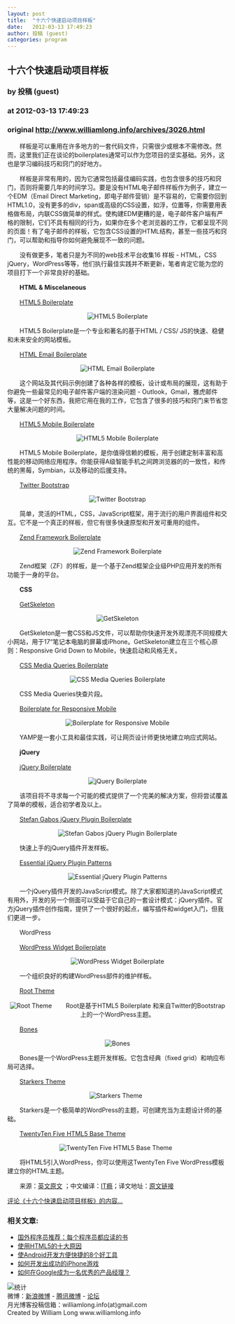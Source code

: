 ```yaml
---
layout: post
title:  "十六个快速启动项目样板"
date:   2012-03-13 17:49:23
author: 投稿 (guest)
categories: program
---
```


## 十六个快速启动项目样板
### by 投稿 (guest)
### at 2012-03-13 17:49:23
### original <http://www.williamlong.info/archives/3026.html>

<p>　　样板是可以重用在许多地方的一套代码文件，只需很少或根本不需修改。然而，这里我们正在谈论的boilerplates通常可以作为您项目的坚实基础。另外，这也是学习编码技巧和窍门的好地方。</p><p>　　样板是非常有用的，因为它通常包括最佳编码实践，也包含很多的技巧和窍门，否则将需要几年的时间学习。要是没有HTML电子邮件样板作为例子，建立一个EDM（Email Direct Marketing，即电子邮件营销）是不容易的，它需要你回到HTML1.0，没有更多的div，span或高级的CSS设置，如浮，位置等，你需要用表格做布局，内联CSS做简单的样式。使构建EDM更糟的是，电子邮件客户端有严格的限制，它们不具有相同的行为，如果你在多个老浏览器的工作，它都呈现不同的页面！有了电子邮件的样板，它包含CSS设置的HTML结构，甚至一些技巧和窍门，可以帮助和指导你如何避免展现不一致的问题。</p><p>　　没有做更多，笔者只是为不同的web技术平台收集16 样板 - HTML，CSS jQuery，WordPress等等，他们执行最佳实践并不断更新，笔者肯定它能为您的项目打下一个非常良好的基础。</p><p>　　<strong>HTML &amp; Miscelaneous</strong></p><p>　　<a href="http://html5boilerplate.com/">HTML5 Boilerplate</a></p><p style="text-align:center"><img title="HTML5 Boilerplate" alt="HTML5 Boilerplate" src="http://www.queness.com/resources/images/boilerplate/1.jpg"></p><p>　　HTML5 Boilerplate是一个专业和著名的基于HTML / CSS/ JS的快速、稳健和未来安全的网站模板。</p><p>　　<a href="http://htmlemailboilerplate.com/">HTML Email Boilerplate</a></p><p style="text-align:center"><img title="HTML Email Boilerplate" alt="HTML Email Boilerplate" src="http://www.queness.com/resources/images/boilerplate/2.jpg"></p><p>　　这个网站及其代码示例创建了各种各样的模板，设计或布局的展现，这有助于你避免一些最常见的电子邮件客户端的渲染问题 - Outlook，Gmail，雅虎邮件等，这是一个好东西，我把它用在我的工作，它包含了很多的技巧和窍门来节省您大量解决问题的时间。</p><p>　　<a href="http://html5boilerplate.com/mobile">HTML5 Mobile Boilerplate</a></p><p style="text-align:center"><img title="HTML5 Mobile Boilerplate" alt="HTML5 Mobile Boilerplate" src="http://www.queness.com/resources/images/boilerplate/3.jpg"></p><p>　　HTML5 Mobile Boilerplate，是你值得信赖的模板，用于创建定制丰富和高性能的移动网络应用程序。你能获得A级智能手机之间跨浏览器的的一致性，和传统的黑莓，Symbian，以及移动的后援支持。</p><p>　　<a href="http://twitter.github.com/bootstrap/">Twitter Bootstrap</a></p><p style="text-align:center"><img title="Twitter Bootstrap" alt="Twitter Bootstrap" src="http://www.queness.com/resources/images/boilerplate/4.jpg"></p><p>　　简单，灵活的HTML，CSS，JavaScript框架，用于流行的用户界面组件和交互。它不是一个真正的样板，但它有很多快速原型和开发可重用的组件。</p><p>　　<a href="http://zf-boilerplate.com/">Zend Framework Boilerplate</a></p><p style="text-align:center"><img title="Zend Framework Boilerplate" alt="Zend Framework Boilerplate" src="http://www.queness.com/resources/images/boilerplate/5.jpg"></p><p>　　Zend框架（ZF）的样板，是一个基于Zend框架企业级PHP应用开发的所有功能于一身的平台。</p><p>　　<strong>CSS</strong></p><p>　　<a href="http://www.getskeleton.com/">GetSkeleton</a></p><p style="text-align:center"><img title="GetSkeleton" alt="GetSkeleton" src="http://www.queness.com/resources/images/boilerplate/6.jpg"></p><p>　　GetSkeleton是一套CSS和JS文件，可以帮助你快速开发外观漂亮不同规模大小网站，用于17“笔记本电脑的屏幕或iPhone。GetSkeleton建立在三个核心原则：Responsive Grid Down to Mobile，快速启动和风格无关。</p><p>　　<a href="http://www.paulund.co.uk/boilerplate-css-media-queries">CSS Media Queries Boilerplate</a></p><p style="text-align:center"><img title="CSS Media Queries Boilerplate" alt="CSS Media Queries Boilerplate" src="http://www.queness.com/resources/images/boilerplate/7.jpg"></p><p>　　CSS Media Queries快查片段。</p><p>　　<a href="http://www.prowebdesign.ro/yet-another-boilerplate-for-responsive-mobile-web-design-yamb/#boilerplate">Boilerplate for Responsive Mobile</a></p><p style="text-align:center"><img title="Boilerplate for Responsive Mobile" alt="Boilerplate for Responsive Mobile" src="http://www.queness.com/resources/images/boilerplate/8.jpg"></p><p>　　YAMP是一套小工具和最佳实践，可让网页设计师更快地建立响应式网站。</p><p>　　<strong>jQuery</strong></p><p>　　<a href="http://jqueryboilerplate.com/">jQuery Boilerplate</a></p><p style="text-align:center"><img title="jQuery Boilerplate" alt="jQuery Boilerplate" src="http://www.queness.com/resources/images/boilerplate/9.jpg"></p><p>　　该项目将不寻求每一个可能的模式提供了一个完美的解决方案，但将尝试覆盖了简单的模板，适合初学者及以上。</p><p>　　<a href="http://stefangabos.ro/jquery/jquery-plugin-boilerplate-revisited/">Stefan Gabos jQuery Plugin Boilerplate</a></p><p style="text-align:center"><img title="Stefan Gabos jQuery Plugin Boilerplate" alt="Stefan Gabos jQuery Plugin Boilerplate" src="http://www.queness.com/resources/images/boilerplate/10.jpg"></p><p>　　快速上手的jQuery插件开发样板。</p><p>　　<a href="http://coding.smashingmagazine.com/2011/10/11/essential-jquery-plugin-patterns/">Essential jQuery Plugin Patterns</a></p><p style="text-align:center"><img title="Essential jQuery  Plugin Patterns" alt="Essential jQuery  Plugin Patterns" src="http://www.queness.com/resources/images/boilerplate/11.jpg"></p><p>　　一个jQuery插件开发的JavaScript模式。除了大家都知道的JavaScript模式有用外，开发的另一个侧面可以受益于它自己的一套设计模式：jQuery插件。官方jQuery插件创作指南，提供了一个很好的起点，编写插件和widget入门，但我们更进一步。</p><p>　　WordPress</p><p>　　<a href="https://github.com/tommcfarlin/WordPress-Widget-Boilerplate#readme">WordPress Widget Boilerplate</a></p><p style="text-align:center"><img title="WordPress Widget Boilerplate" alt="WordPress Widget Boilerplate" src="http://www.queness.com/resources/images/boilerplate/12.jpg"></p><p>　　一个组织良好的构建WordPress部件的维护样板。</p><p>　　<a href="http://www.rootstheme.com/">Root Theme</a></p><p style="text-align:center"><img title="Root Theme" alt="Root Theme" src="http://www.queness.com/resources/images/boilerplate/13.jpg"> 　　Root是基于HTML5 Boilerplate 和来自Twitter的Bootstrap上的一个WordPress主题。</p><p>　　<a href="http://themble.com/bones/">Bones</a></p><p style="text-align:center"><img title="Bones" alt="Bones" src="http://www.queness.com/resources/images/boilerplate/14.jpg"></p><p>　　Bones是一个WordPress主题开发样板。它包含经典（fixed grid）和响应布局可选择。</p><p>　　<a href="http://starkerstheme.com/">Starkers Theme</a></p><p style="text-align:center"><img title="Starkers Theme" alt="Starkers Theme" src="http://www.queness.com/resources/images/boilerplate/15.jpg">  </p><p>　　Starkers是一个极简单的WordPress的主题，可创建充当为主题设计师的基础。</p><p>　　<a href="http://www.twentytenfive.com/">TwentyTen Five HTML5 Base Theme</a></p><p style="text-align:center"><img title="TwentyTen Five HTML5 Base Theme" alt="TwentyTen Five HTML5 Base Theme" src="http://www.queness.com/resources/images/boilerplate/16.jpg">  </p><p>　　将HTML5引入WordPress，你可以使用这TwentyTen Five WordPress模板建立你的HTML主题。  </p><p>　　来源：<a href="http://www.queness.com/post/10905/16-useful-boilerplates-to-start-your-project-quickly">英文原文</a> ；中文编译：<a href="http://itindex.net/">IT瘾</a>；译文地址：<a href="http://itindex.net/blog/2012/03/13/1331612017177.html">原文链接</a></p><p><a href="http://www.williamlong.info/archives/3026.html">评论《十六个快速启动项目样板》的内容...</a></p><h3>相关文章:</h3><ul><li><a href="http://www.williamlong.info/archives/3028.html">国外程序员推荐：每个程序员都应读的书</a></li><li><a href="http://www.williamlong.info/archives/3024.html">使用HTML5的十大原因</a></li><li><a href="http://www.williamlong.info/archives/3017.html">使Android开发方便快捷的8个好工具</a></li><li><a href="http://www.williamlong.info/archives/3014.html">如何开发出成功的iPhone游戏</a></li><li><a href="http://www.williamlong.info/archives/3011.html">如何在Google成为一名优秀的产品经理？</a></li></ul><img alt="统计" border="0" src="http://img.tongji.linezing.com/707050/tongji.gif"><br>微博：<a href="http://weibo.com/williamlong">新浪微博</a> - <a href="http://t.qq.com/williamlong">腾讯微博</a> - <a href="http://www.moon-bbs.com">论坛</a> <br>月光博客投稿信箱：williamlong.info(at)gmail.com<br>Created by William Long www.williamlong.info